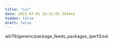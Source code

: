 ```yaml
---
title: "ssl"
date: 2021-07-01 16:51:03.354443
hidden: false
draft: false
---
```


ath79/generic/package_feeds_packages_iperf3/ssl

